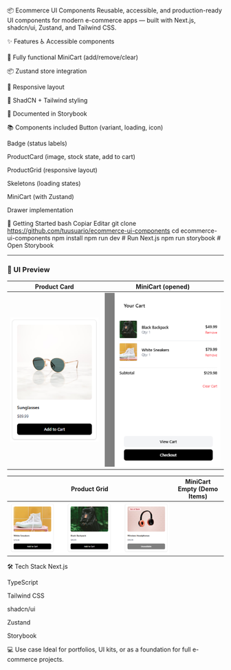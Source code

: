 📦 Ecommerce UI Components
Reusable, accessible, and production-ready UI components for modern e-commerce apps — built with Next.js, shadcn/ui, Zustand, and Tailwind CSS.

✨ Features
♿ Accessible components

🛒 Fully functional MiniCart (add/remove/clear)

📦 Zustand store integration

📱 Responsive layout

💅 ShadCN + Tailwind styling

📖 Documented in Storybook

📚 Components included
Button (variant, loading, icon)

Badge (status labels)

ProductCard (image, stock state, add to cart)

ProductGrid (responsive layout)

Skeletons (loading states)

MiniCart (with Zustand)

Drawer implementation

🧪 Getting Started
bash
Copiar
Editar
git clone https://github.com/tuusuario/ecommerce-ui-components
cd ecommerce-ui-components
npm install
npm run dev     # Run Next.js
npm run storybook  # Open Storybook

---

### 📸 UI Preview

| Product Card | MiniCart (opened) |
|--------------|------------------|
| ![ProductCard](./public/screenshots/product-card.png) | ![MiniCart](./public/screenshots/minicart.png) |

| Product Grid | MiniCart Empty (Demo Items) |
|--------------|----------------------------|
| ![ProductGrid](./public/screenshots/product-grid.png) | 



🛠 Tech Stack
Next.js

TypeScript

Tailwind CSS

shadcn/ui

Zustand

Storybook

💻 Use case
Ideal for portfolios, UI kits, or as a foundation for full e-commerce projects.